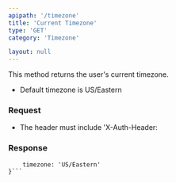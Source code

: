 ```yaml
---
apipath: '/timezone'
title: 'Current Timezone'
type: 'GET'
category: 'Timezone'

layout: null
---
```


This method returns the user's current timezone.
* Default timezone is US/Eastern

### Request
* The header must include 'X-Auth-Header: <Auth Token>

### Response
```{
	timezone: 'US/Eastern'
}```
